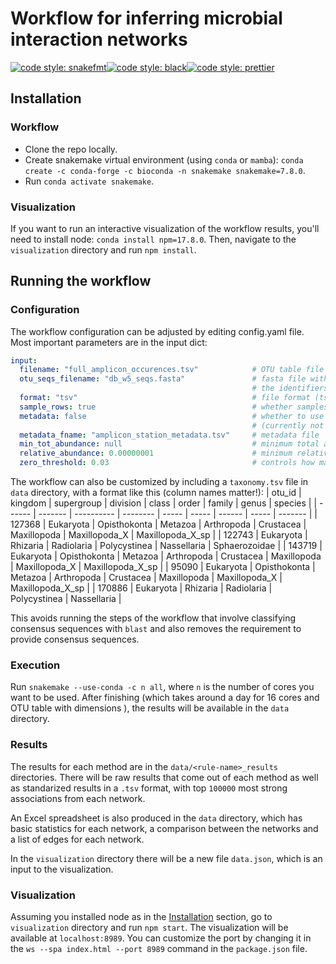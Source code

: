 # Workflow for inferring microbial interaction networks

[![code style: snakefmt](https://img.shields.io/badge/code%20style-snakefmt-000000.svg)](https://github.com/snakemake/snakefmt)[![code style: black](https://img.shields.io/badge/code%20style-black-000000.svg)](https://github.com/psf/black)[![code style: prettier](https://img.shields.io/badge/code_style-prettier-ff69b4.svg?style=flat-square)](https://github.com/prettier/prettier)


## Installation

### Workflow

- Clone the repo locally.
- Create snakemake virtual environment (using `conda` or `mamba`): `conda create -c conda-forge -c bioconda -n snakemake snakemake=7.8.0`.
- Run `conda activate snakemake`.

### Visualization

If you want to run an interactive visualization of the workflow results, you'll need to install node: `conda install npm=17.8.0`. Then, navigate to the `visualization` directory and run `npm install`.

## Running the workflow

### Configuration

The workflow configuration can be adjusted by editing config.yaml file. 
Most important parameters are in the input dict:
```yaml
input:
  filename: "full_amplicon_occurences.tsv"            # OTU table file
  otu_seqs_filename: "db_w5_seqs.fasta"               # fasta file with consensus/ASV sequences 
                                                      # the identifiers should correspond to OTU ids
  format: "tsv"                                       # file format (tsv/csv/biom) 
  sample_rows: true                                   # whether samples are in rows or in columns
  metadata: false                                     # whether to use metadata file 
                                                      # (currently not used due to only one method allowing it)
  metadata_fname: "amplicon_station_metadata.tsv"     # metadata file
  min_tot_abundance: null                             # minimum total abundance of an OTU
  relative_abundance: 0.00000001                      # minimum relative abundance
  zero_threshold: 0.03                                # controls how many OTU counts can be zero (for 0.03 -> 97%)
```

The workflow can also be customized by including a `taxonomy.tsv` file in `data` directory, with a format like this (column names matter!):
| otu_id	| kingdom	| supergroup	| division	| class	| order	| family	| genus	| species |
| ------    | -------   | ----------    | --------  | ----- | ----- | ------    | ----- | ------- |
| 127368	| Eukaryota	| Opisthokonta	| Metazoa	| Arthropoda	| Crustacea	| Maxillopoda	| Maxillopoda_X	| Maxillopoda_X_sp |
| 122743	| Eukaryota	| Rhizaria	| Radiolaria	| Polycystinea	| Nassellaria	| Sphaerozoidae |
| 143719	| Eukaryota	| Opisthokonta	| Metazoa	| Arthropoda	| Crustacea	| Maxillopoda	| Maxillopoda_X	| Maxillopoda_X_sp |
| 95090	| Eukaryota	| Opisthokonta	| Metazoa	| Arthropoda	| Crustacea	| Maxillopoda	| Maxillopoda_X	| Maxillopoda_X_sp |
| 170886	| Eukaryota	| Rhizaria	| Radiolaria	| Polycystinea	| Nassellaria |

This avoids running the steps of the workflow that involve classifying consensus sequences with `blast` and also removes the requirement to provide consensus sequences.

### Execution

Run `snakemake --use-conda -c n all`, where `n` is the number of cores you want to be used. After finishing (which takes around a day for 16 cores and OTU table with dimensions ), the results will be available in the `data` directory.

### Results

The results for each method are in the `data/<rule-name>_results` directories. There will be raw results that come out of each method as well as standarized results in a `.tsv` format, with top `100000` most strong associations from each network.

An Excel spreadsheet is also produced in the `data` directory, which has basic statistics for each network, a comparison between the networks and a list of edges for each network.

In the `visualization` directory there will be a new file `data.json`, which is an input to the visualization.

### Visualization

Assuming you installed node as in the [Installation](#installation) section, go to `visualization` directory and run `npm start`. The visualization will be available at `localhost:8989`. You can customize the port by changing it in the `ws --spa index.html --port 8989` command in the `package.json` file.
